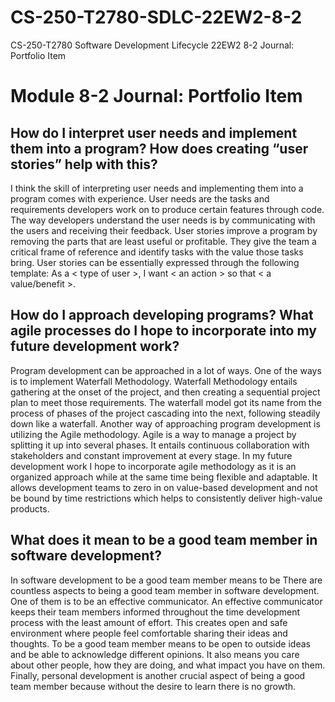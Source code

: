 # CS-250-T2780-SDLC-22EW2-8-2
CS-250-T2780 Software Development Lifecycle 22EW2 8-2 Journal: Portfolio Item

# Module 8-2 Journal: Portfolio Item
## How do I interpret user needs and implement them into a program? How does creating “user stories” help with this?

I think the skill of interpreting user needs and implementing them into a program comes with experience. User needs are the tasks and requirements developers work on to produce certain features through code. The way developers understand the user needs is by communicating with the users and receiving their feedback. User stories improve a program by removing the parts that are least useful or profitable. They give the team a critical frame of reference and identify tasks with the value those tasks bring. User stories can be essentially expressed through the following template: As a < type of user >, I want < an action > so that < a value/benefit >.

## How do I approach developing programs? What agile processes do I hope to incorporate into my future development work?

Program development can be approached in a lot of ways. One of the ways is to implement Waterfall Methodology. Waterfall Methodology entails gathering at the onset of the project, and then creating a sequential project plan to meet those requirements. The waterfall model got its name from the process of phases of the project cascading into the next, following steadily down like a waterfall. Another way of approaching program development is utilizing the Agile methodology. Agile is a way to manage a project by splitting it up into several phases. It entails continuous collaboration with stakeholders and constant improvement at every stage. In my future development work I hope to incorporate agile methodology as it is an organized approach while at the same time being flexible and adaptable. It allows development teams to zero in on value-based development and not be bound by time restrictions which helps to consistently deliver high-value products.

## What does it mean to be a good team member in software development?

In software development to be a good team member means to be 
There are countless aspects to being a good team member in software development. One of them is to be an effective communicator. An effective communicator keeps their team members informed throughout the time development process with the least amount of effort. This creates open and safe environment where people feel comfortable sharing
their ideas and thoughts. To be a good team member means to be open to outside ideas and be able to acknowledge different opinions. It also means you care about other people, how they are doing, and what impact you have on them. Finally, personal development is another crucial aspect of being a good team member because without the desire to learn there is no growth.
